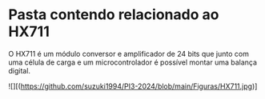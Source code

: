 # Pasta contendo relacionado ao HX711

O HX711 é um módulo conversor e amplificador de 24 bits que junto com uma célula de carga e um microcontrolador é possível montar uma balança digital. 

![][(https://github.com/suzuki1994/PI3-2024/blob/main/Figuras/HX711.jpg)]
